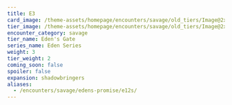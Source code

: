 ```yaml
---
title: E3
card_image: /theme-assets/homepage/encounters/savage/old_tiers/Image@2x.png
tier_image: /theme-assets/homepage/encounters/savage/old_tiers/Image@2x.png
encounter_category: savage
tier_name: Eden's Gate
series_name: Eden Series
weight: 3
tier_weight: 2
coming_soon: false
spoiler: false
expansion: shadowbringers
aliases:
  - /encounters/savage/edens-promise/e12s/
---
```


